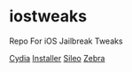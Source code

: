 # iostweaks
Repo For iOS Jailbreak Tweaks

[Cydia](cydia://url/https://cydia.saurik.com/api/share#?source=https://raw.githubusercontent.com/corysolovewicz/iostweaks/main)
[Installer](installer://add/https://raw.githubusercontent.com/corysolovewicz/iostweaks/main)
[Sileo](sileo://source/https://raw.githubusercontent.com/corysolovewicz/iostweaks/main)
[Zebra](zbra://sources/add/https://raw.githubusercontent.com/corysolovewicz/iostweaks/main)